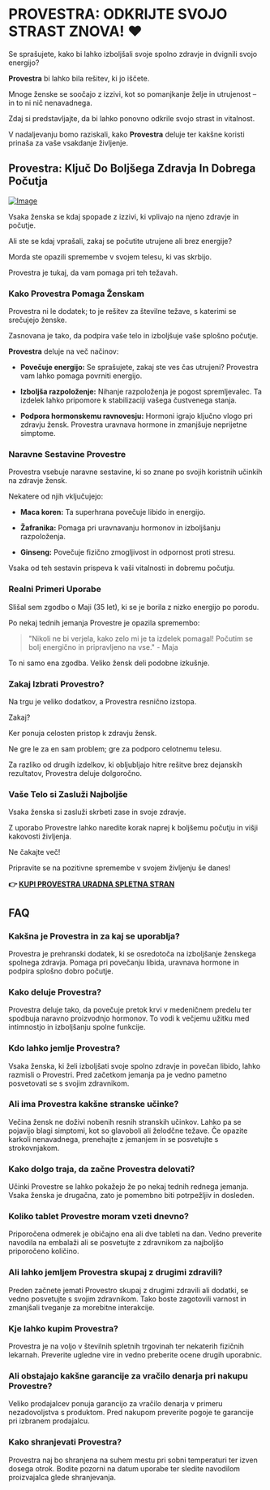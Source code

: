# PROVESTRA: ODKRIJTE SVOJO STRAST ZNOVA! ❤️

Se sprašujete, kako bi lahko izboljšali svoje spolno zdravje in dvignili svojo energijo? 

**Provestra** bi lahko bila rešitev, ki jo iščete. 

Mnoge ženske se soočajo z izzivi, kot so pomanjkanje želje in utrujenost – in to ni nič nenavadnega. 

Zdaj si predstavljajte, da bi lahko ponovno odkrile svojo strast in vitalnost. 

V nadaljevanju bomo raziskali, kako **Provestra** deluje ter kakšne koristi prinaša za vaše vsakdanje življenje.

## Provestra: Ključ Do Boljšega Zdravja In Dobrega Počutja

[![Image](https://www2.sellhealth.com/42/provestra_b_23_3.jpg)](https://gchaffi.com/bnG7lvbr)

Vsaka ženska se kdaj spopade z izzivi, ki vplivajo na njeno zdravje in počutje. 

Ali ste se kdaj vprašali, zakaj se počutite utrujene ali brez energije? 

Morda ste opazili spremembe v svojem telesu, ki vas skrbijo.

Provestra je tukaj, da vam pomaga pri teh težavah.

### Kako Provestra Pomaga Ženskam

Provestra ni le dodatek; to je rešitev za številne težave, s katerimi se srečujejo ženske. 

Zasnovana je tako, da podpira vaše telo in izboljšuje vaše splošno počutje.

**Provestra** deluje na več načinov:

- **Povečuje energijo:** Se sprašujete, zakaj ste ves čas utrujeni? Provestra vam lahko pomaga povrniti energijo.
  
- **Izboljša razpoloženje:** Nihanje razpoloženja je pogost spremljevalec. Ta izdelek lahko pripomore k stabilizaciji vašega čustvenega stanja.

- **Podpora hormonskemu ravnovesju:** Hormoni igrajo ključno vlogo pri zdravju žensk. Provestra uravnava hormone in zmanjšuje neprijetne simptome.

### Naravne Sestavine Provestre

Provestra vsebuje naravne sestavine, ki so znane po svojih koristnih učinkih na zdravje žensk. 

Nekatere od njih vključujejo:

- **Maca koren:** Ta superhrana povečuje libido in energijo.
  
- **Žafranika:** Pomaga pri uravnavanju hormonov in izboljšanju razpoloženja.

- **Ginseng:** Povečuje fizično zmogljivost in odpornost proti stresu.

Vsaka od teh sestavin prispeva k vaši vitalnosti in dobremu počutju.

### Realni Primeri Uporabe

Slišal sem zgodbo o Maji (35 let), ki se je borila z nizko energijo po porodu. 

Po nekaj tednih jemanja Provestre je opazila spremembo:

> "Nikoli ne bi verjela, kako zelo mi je ta izdelek pomagal! Počutim se bolj energično in pripravljeno na vse." - Maja

To ni samo ena zgodba. Veliko žensk deli podobne izkušnje.

### Zakaj Izbrati Provestro?

Na trgu je veliko dodatkov, a Provestra resnično izstopa. 

Zakaj?

Ker ponuja celosten pristop k zdravju žensk. 

Ne gre le za en sam problem; gre za podporo celotnemu telesu.

Za razliko od drugih izdelkov, ki obljubljajo hitre rešitve brez dejanskih rezultatov, Provestra deluje dolgoročno.

### Vaše Telo si Zasluži Najboljše

Vsaka ženska si zasluži skrbeti zase in svoje zdravje. 

Z uporabo Provestre lahko naredite korak naprej k boljšemu počutju in višji kakovosti življenja.

Ne čakajte več!

Pripravite se na pozitivne spremembe v svojem življenju še danes!



**👉 [KUPI PROVESTRA URADNA SPLETNA STRAN](https://gchaffi.com/bnG7lvbr)**

## FAQ

### Kakšna je Provestra in za kaj se uporablja?
Provestra je prehranski dodatek, ki se osredotoča na izboljšanje ženskega spolnega zdravja. Pomaga pri povečanju libida, uravnava hormone in podpira splošno dobro počutje.

### Kako deluje Provestra?
Provestra deluje tako, da povečuje pretok krvi v medeničnem predelu ter spodbuja naravno proizvodnjo hormonov. To vodi k večjemu užitku med intimnostjo in izboljšanju spolne funkcije.

### Kdo lahko jemlje Provestra?
Vsaka ženska, ki želi izboljšati svoje spolno zdravje in povečan libido, lahko razmisli o Provestri. Pred začetkom jemanja pa je vedno pametno posvetovati se s svojim zdravnikom.

### Ali ima Provestra kakšne stranske učinke?
Večina žensk ne doživi nobenih resnih stranskih učinkov. Lahko pa se pojavijo blagi simptomi, kot so glavoboli ali želodčne težave. Če opazite karkoli nenavadnega, prenehajte z jemanjem in se posvetujte s strokovnjakom.

### Kako dolgo traja, da začne Provestra delovati?
Učinki Provestre se lahko pokažejo že po nekaj tednih rednega jemanja. Vsaka ženska je drugačna, zato je pomembno biti potrpežljiv in dosleden.

### Koliko tablet Provestre moram vzeti dnevno?
Priporočena odmerek je običajno ena ali dve tableti na dan. Vedno preverite navodila na embalaži ali se posvetujte z zdravnikom za najboljšo priporočeno količino.

### Ali lahko jemljem Provestra skupaj z drugimi zdravili?
Preden začnete jemati Provestro skupaj z drugimi zdravili ali dodatki, se vedno posvetujte s svojim zdravnikom. Tako boste zagotovili varnost in zmanjšali tveganje za morebitne interakcije.

### Kje lahko kupim Provestra?
Provestra je na voljo v številnih spletnih trgovinah ter nekaterih fizičnih lekarnah. Preverite ugledne vire in vedno preberite ocene drugih uporabnic.

### Ali obstajajo kakšne garancije za vračilo denarja pri nakupu Provestre?
Veliko prodajalcev ponuja garancijo za vračilo denarja v primeru nezadovoljstva s produktom. Pred nakupom preverite pogoje te garancije pri izbranem prodajalcu.

### Kako shranjevati Provestra?
Provestra naj bo shranjena na suhem mestu pri sobni temperaturi ter izven dosega otrok. Bodite pozorni na datum uporabe ter sledite navodilom proizvajalca glede shranjevanja.